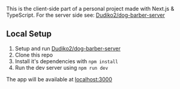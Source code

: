 This is the client-side part of a personal project made with Next.js & TypeScript.
For the server side see: [Dudiko2/dog-barber-server](https://github.com/Dudiko2/dog-barber-server)

## Local Setup

1.  Setup and run [Dudiko2/dog-barber-server](https://github.com/Dudiko2/dog-barber-server)
2.  Clone this repo
3.  Install it's dependencies with `npm install`
4.  Run the dev server using `npm run dev`

The app will be available at [localhost:3000](http://localhost:3000)
